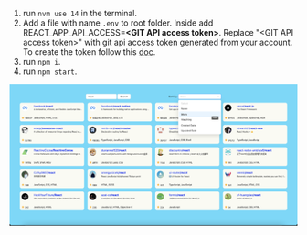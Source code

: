 1. run `nvm use 14` in the terminal.
2. Add a file with name `.env` to root folder. Inside add REACT_APP_API_ACCESS=__\<GIT API access token\>__. Replace "\<GIT API access token\>" with git api access token generated from your account. To create the token follow this [doc](https://docs.github.com/en/enterprise-server@3.4/authentication/keeping-your-account-and-data-secure/creating-a-personal-access-token#creating-a-personal-access-token).
3. run `npm i`.
4. run `npm start`.

![](./demo_screenshot.png)
